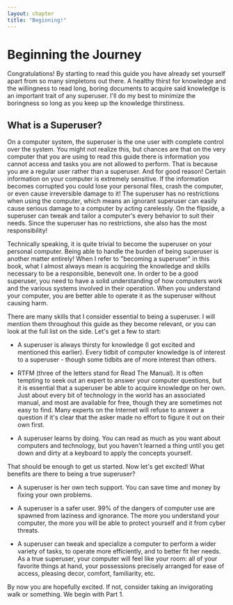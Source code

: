 ```yaml
---
layout: chapter
title: "Beginning!"
---
```


Beginning the Journey
=====================

Congratulations! By starting to read this guide you have already set yourself
apart from so many simpletons out there. A healthy thirst for knowledge and the
willingness to read long, boring documents to acquire said knowledge is an
important trait of any superuser. I'll do my best to minimize the boringness so
long as you keep up the knowledge thirstiness.

What is a Superuser?
--------------------

On a computer system, the superuser is the one user with complete control over
the system. You might not realize this, but chances are that on the very
computer that you are using to read this guide there is information you cannot
access and tasks you are not allowed to perform. That is because you are a
regular user rather than a superuser. And for good reason! Certain information
on your computer is extremely sensitive. If the information becomes corrupted
you could lose your personal files, crash the computer, or even cause
irreversible damage to it! The superuser has no restrictions when using the
computer, which means an ignorant superuser can easily cause serious damage to a
computer by acting carelessly. On the flipside, a superuser can tweak and tailor
a computer's every behavior to suit their needs. Since the superuser has no
restrictions, she also has the most responsibility!

Technically speaking, it is quite trivial to become the superuser on your
personal computer. Being able to handle the burden of being superuser is another
matter entirely! When I refer to "becoming a superuser" in this book, what I
almost always mean is acquiring the knowledge and skills necessary to be a
responsible, benevolt one. In order to be a good superuser, you need to have a
solid understanding of how computers work and the various systems involved in
their operation. When you understand your computer, you are better able to
operate it as the superuser without causing harm.

There are many skills that I consider essential to being a superuser. I will
mention them throughout this guide as they become relevant, or you can look at
the full list on the side. Let's get a few to start:

* A superuser is always thirsty for knowledge (I got excited and mentioned this
  earlier). Every tidbit of computer knowledge is of interest to a superuser -
  though some tidbits are of more interest than others.

* RTFM (three of the letters stand for Read The Manual). It is often tempting to
  seek out an expert to answer your computer questions, but it is essential that
  a superuser be able to acquire knowledge on her own. Just about every bit of
  technology in the world has an associated manual, and most are available for
  free, though they are sometimes not easy to find. Many experts on the Internet
  will refuse to answer a question if it's clear that the asker made no effort
  to figure it out on their own first.

* A superuser learns by doing. You can read as much as you want about computers
  and technology, but you haven't learned a thing until you get down and dirty
  at a keyboard to apply the concepts yourself.

That should be enough to get us started. Now let's get excited! What benefits
are there to being a true superuser?

* A superuser is her own tech support. You can save time and money by fixing
  your own problems.

* A superuser is a safer user. 99% of the dangers of computer use are spawned
  from laziness and ignorance. The more you understand your computer, the more
  you will be able to protect yourself and it from cyber threats.

* A superuser can tweak and specialize a computer to perform a wider variety of
  tasks, to operate more efficiently, and to better fit her needs. As a true
  superuser, your computer will feel like your room: all of your favorite things
  at hand, your possessions precisely arranged for ease of access, pleasing
  decor, comfort, familiarity, etc.

By now you are hopefully excited. If not, consider taking an invigorating walk
or something. We begin with Part 1.
